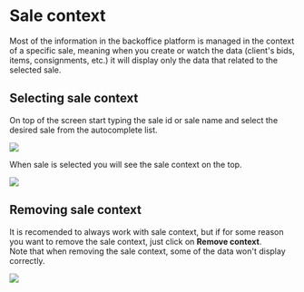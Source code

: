 # Sale context

Most of the information in the backoffice platform is managed in the context of a specific sale, meaning when you create or watch the data \(client's bids, items, consignments, etc.\) it will display only the data that related to the selected sale.

## Selecting sale context

On top of the screen start typing the sale id or sale name and select the desired sale from the autocomplete list.

![](https://user-images.githubusercontent.com/20393485/45093596-89e01000-b121-11e8-9427-1d038da6ff34.jpg)

When sale is selected you will see the sale context on the top.

![](https://user-images.githubusercontent.com/20393485/45093685-d4fa2300-b121-11e8-933c-ebf0b18ed8bb.jpg)

## Removing sale context

It is recomended to always work with sale context, but if for some reason you want to remove the sale context, just click on **Remove context**.  
Note that when removing the sale context, some of the data won't display correctly.

![](https://user-images.githubusercontent.com/20393485/45093831-52be2e80-b122-11e8-974d-35899d8e2f4c.jpg)

